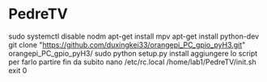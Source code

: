 # PedreTV
sudo systemctl disable nodm
apt-get install mpv
apt-get install python-dev
git clone "https://github.com/duxingkei33/orangepi_PC_gpio_pyH3.git"
orangepi_PC_gpio_pyH3/
sudo python setup.py install
aggiungere lo script per farlo partire fin da subito nano /etc/rc.local
/home/lab1/PedreTV/init.sh
exit 0
